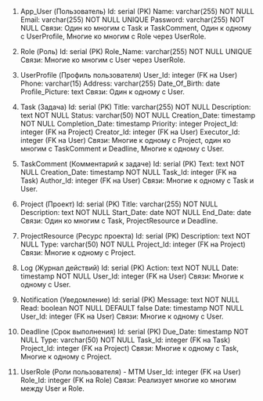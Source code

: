 1. App_User (Пользователь)
   Id: serial (PK)
   Name: varchar(255) NOT NULL
   Email: varchar(255) NOT NULL UNIQUE
   Password: varchar(255) NOT NULL
   Связи: Один ко многим с Task и TaskComment, Один к одному с UserProfile, Многие ко многим с Role через UserRole.

2. Role (Роль)
   Id: serial (PK)
   Role_Name: varchar(255) NOT NULL UNIQUE
   Связи: Многие ко многим с User через UserRole.

3. UserProfile (Профиль пользователя)
   User_Id: integer (FK на User)
   Phone: varchar(15)
   Address: varchar(255)
   Date_Of_Birth: date
   Profile_Picture: text
   Связи: Один к одному с User.

4. Task (Задача)
   Id: serial (PK)
   Title: varchar(255) NOT NULL
   Description: text NOT NULL
   Status: varchar(50) NOT NULL
   Creation_Date: timestamp NOT NULL
   Completion_Date: timestamp
   Priority: integer
   Project_Id: integer (FK на Project)
   Creator_Id: integer (FK на User)
   Executor_Id: integer (FK на User)
   Связи: Многие к одному с Project, один ко многим с TaskComment и Deadline, Многие к одному с User.

5. TaskComment (Комментарий к задаче)
   Id: serial (PK)
   Text: text NOT NULL
   Creation_Date: timestamp NOT NULL
   Task_Id: integer (FK на Task)
   Author_Id: integer (FK на User)
   Связи: Многие к одному с Task и User.

6. Project (Проект)
   Id: serial (PK)
   Title: varchar(255) NOT NULL
   Description: text NOT NULL
   Start_Date: date NOT NULL
   End_Date: date
   Связи: Один ко многим с Task, ProjectResource и Deadline.

7. ProjectResource (Ресурс проекта)
   Id: serial (PK)
   Description: text NOT NULL
   Type: varchar(50) NOT NULL
   Project_Id: integer (FK на Project)
   Связи: Многие к одному с Project.

8. Log (Журнал действий)
   Id: serial (PK)
   Action: text NOT NULL
   Date: timestamp NOT NULL
   User_Id: integer (FK на User)
   Связи: Многие к одному с User.

9. Notification (Уведомление)
   Id: serial (PK)
   Message: text NOT NULL
   Read: boolean NOT NULL DEFAULT false
   Date: timestamp NOT NULL
   User_Id: integer (FK на User)
   Связи: Многие к одному с User.

10. Deadline (Срок выполнения)
    Id: serial (PK)
    Due_Date: timestamp NOT NULL
    Type: varchar(50) NOT NULL
    Task_Id: integer (FK на Task)
    Project_Id: integer (FK на Project)
    Связи: Многие к одному с Task, Многие к одному с Project.

11. UserRole (Роли пользователя) - МТМ
    User_Id: integer (FK на User)
    Role_Id: integer (FK на Role)
    Связи: Реализует многие ко многим между User и Role.
